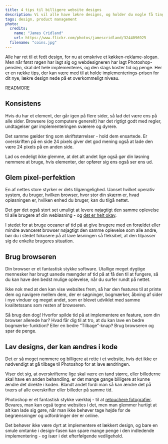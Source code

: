```yaml
---
title: 4 tips til billigere website designs
description: Vi vil alle have lækre designs, og holder du nogle få ting i baghovedet behøver de ikke koste kassen at implementere
tags: design, product management
photo:
  credits:
    name: "James Cridland"
    url: https://www.flickr.com/photos/jamescridland/3244096925
  filename: "coins.jpg"
---
```


Alle har ret til et fedt design, for nu at omskrive et køkken-reklame-slogan. Men når først røgen har lagt sig og webdesigneren har lagt Photoshop-penslen, skal det hele implementeres, og den slags koster tid og penge. Her er en række tips, der kan være med til at holde implementerings-prisen for dit nye, lækre design nede på et overkommeligt niveau.

READMORE

## Konsistens

Hvis du har et element, der går igen på flere sider, så lad det være ens på alle sider. Browsere (og computere generelt) har det rigtigt godt med regler, undtagelser gør implementeringen sværere og dyrere.

Det samme gælder ting som skriftstørrelser - hold dem ensartede. Er overskriften på en side 24 pixels giver det god mening også at lade den være 24 pixels på en anden side.

Lad os endeligt ikke glemme, at det alt andet lige også gør din løsning nemmere at bruge, hvis elementer, der opfører sig ens også ser ens ud.

## Glem pixel-perfektion

En af nettes store styrker er dets tilgængelighed. Uanset hvilket operativ system, du bruger, hvilken browser, hvor stor din skærm er, hvad opløsningen er, hvilken enhed du bruger, kan du tilgå nettet.

Det gør det også stort set umuligt at levere nøjagtigt den samme oplevelse til alle brugere af din webløsning - og [det er helt okay](http://dowebsitesneedtolookexactlythesameineverybrowser.com/).

I stedet for at bruge oceaner af tid på at give brugere med en forældet eller mindre avanceret browser nøjagtigt den samme oplevelse som alle andre, bør du i stedet fokusere på at lave løsningen så fleksibel, at den tilpasser sig de enkelte brugeres situation.

## Brug browseren

Din browser er et fantastisk stykke software. Utallige meget dygtige mennesker har brugt uanede mængder af tid på at få den til at fungere, så du kan have den bedst mulige oplevelse, når du surfer rundt på nettet.

Ikke nok med at den kan vise websites frem, så har den features til at printe dem og navigere mellem dem, der er søgninger, bogmærker, åbning af sider i nye vinduer og meget andet, som er blevet udviklet med samme kvalitetssans som resten af browseren.

Så brug den dog! Hvorfor spilde tid på at implementere en feature, som din browser allerede har? Hvad får dig til at tro, at du kan lave en bedre bogmærke-funktion? Eller en bedre “Tilbage”-knap? Brug browseren og spar de penge.

## Lav designs, der kan ændres i kode

Det er så meget nemmere og billigere at rette i et website, hvis det ikke er nødvendigt at gå tilbage til Photoshop for at lave ændringen.

Viser det sig, at overskrifterne lige skal være en tand større, eller billederne skal have en anden behandling, er det mange gange billigere at kunne ændre det direkte i koden. Blandt andet fordi man så kan ændre det på tværs af alle overskrifter eller billeder på samme tid. 

Photoshop er et fantastisk stykke værktøj - til at [retouchere fotografier](http://www.photoshoptroll.com/). Bevares, man kan også tegne websites i det, men man glemmer hurtigt at alt kan lade sig gøre, når man ikke behøver tage højde for de begrænsninger og udfordringer der er online.

Det behøver ikke være dyrt at implementere et lækkert design, og bare en smule omtanke i design-fasen kan spare mange penge i den indledende implementering - og især i det efterfølgende vedligehold.
